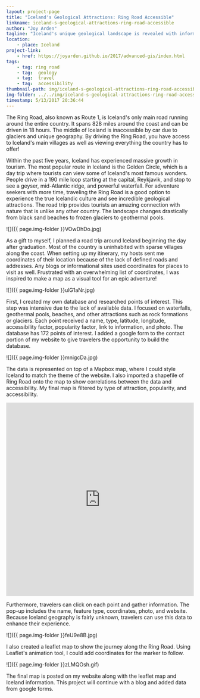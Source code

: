 ```yaml
---
layout: project-page
title: "Iceland's Geological Attractions: Ring Road Accessible"
linkname: iceland-s-geological-attractions-ring-road-accessible
author: "Joy Arden"
tagline: "Iceland's unique geological landscape is revealed with information for travelers following the Ring Road. "
location:
    - place: Iceland
project-link:
    - href: https://joyarden.github.io/2017/advanced-gis/index.html
tags:
    - tag: ring road
    - tag:  geology
    - tag:  travel
    - tag:  accessibility
thumbnail-path: img/iceland-s-geological-attractions-ring-road-accessible/0WMFRFi.jpg
img-folder: ../../img/iceland-s-geological-attractions-ring-road-accessible/
timestamp: 5/13/2017 20:36:44
---
```

The Ring Road, also known as Route 1, is Iceland's only main road running around the entire country. It spans 828 miles around the coast and can be driven in 18 hours. The middle of Iceland is inaccessible by car due to glaciers and unique geography. By driving the Ring Road, you have access to Iceland's main villages as well as viewing everything the country has to offer!

Within the past five years, Iceland has experienced massive growth in tourism. The most popular route in Iceland is the Golden Circle, which is a day trip where tourists can view some of Iceland's most famous wonders. People drive in a 190 mile loop starting at the capital, Reykjavik, and stop to see a geyser, mid-Atlantic ridge, and powerful waterfall. For adventure seekers with more time, traveling the Ring Road is a good option to experience the true Icelandic culture and see incredible geological attractions. The road trip provides tourists an amazing connection with nature that is unlike any other country. The landscape changes drastically from black sand beaches to frozen glaciers to geothermal pools. 

![]({{ page.img-folder }}VOwDhDo.jpg)

As a gift to myself, I planned a road trip around Iceland beginning the day after graduation. Most of the country is uninhabited with sparse villages along the coast. When setting up my itinerary, my hosts sent me coordinates of their location because of the lack of defined roads and addresses. Any blogs or informational sites used coordinates for places to visit as well. Frustrated with an overwhelming list of coordinates, I was inspired to make a map as a visual tool for an epic adventure!

![]({{ page.img-folder }}ulG1aNr.jpg)

First, I created my own database and researched points of interest. This step was intensive due to the lack of available data. I focused on waterfalls, geothermal pools, beaches, and other attractions such as rock formations or glaciers. Each point received a name, type, latitude, longitude, accessibility factor, popularity factor, link to information, and photo. The database has 172 points of interest. I added a google form to the contact portion of my website to give travelers the opportunity to build the database. 

![]({{ page.img-folder }}mnigcDa.jpg)

The data is represented on top of a Mapbox map, where I could style Iceland to match the theme of the website. I also imported a shapefile of Ring Road onto the map to show correlations between the data and accessibility. My final map is filtered by type of attraction, popularity, and accessibility. 

<iframe width="100%" height="520" frameborder="0" src="https://thenewschool.carto.com/u/ardej674/builder/7141d61e-1cc1-11e7-b9f3-0e3ff518bd15/embed" allowfullscreen webkitallowfullscreen mozallowfullscreen oallowfullscreen msallowfullscreen></iframe>

Furthermore, travelers can click on each point and gather information. The pop-up includes the name, feature type, coordinates, photo, and website. Because Iceland geography is fairly unknown, travelers can use this data to enhance their experience. 

![]({{ page.img-folder }}feU9e8B.jpg)

I also created a leaflet map to show the journey along the Ring Road. Using Leaflet's animation tool, I could add coordinates for the marker to follow. 

![]({{ page.img-folder }}zLMQOsh.gif)

The final map is posted on my website along with the leaflet map and Iceland information. This project will continue with a blog and added data from google forms. 



